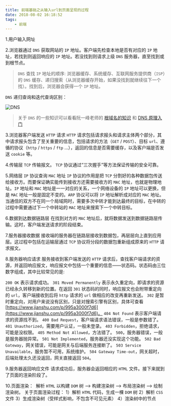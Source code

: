 ```yaml
---
title: 前端基础之从输入url到页面呈现的过程
date: 2018-08-02 16:18:52
tags:
    - 前端
---
```


1.用户输入网址

2.浏览器通过 `DNS` 获取网站的 `IP` 地址。客户端先检查本地是否有对应的 `IP` 地址，若找到则返回响应的 `IP` 地址。若没找到则请求上级 `DNS` 服务器，直至找到或到根节点。

> `DNS` 查找 `IP` 地址的顺序: 浏览器缓存、系统缓存、互联网服务提供商（`ISP`）的 `DNS` 缓存、递归搜索（从浏览器缓存开始，如果没找到就继续往下一个找）。找到后，浏览器会获得一个 `IP` 地址。

<!-- more -->

`DNS` 递归查询和迭代查询区别：

![DNS](/assets/img/dns.png)

> 关于 `DNS` 的一些知识可以看看阮一峰老师的 [根域名的知识](http://www.ruanyifeng.com/blog/2018/05/root-domain.html) 和 [DNS 原理入门](http://www.ruanyifeng.com/blog/2016/06/dns.html)

3.浏览器客户端发送 `HTTP` 请求
`HTTP` 请求包括请求报头和请求主体两个部分，其中请求报头包含了至关重要的信息，包括请求的方法（`GET` / `POST`）、目标 `url`、遵循的协议（`http` / `https` / `ftp` …），返回的信息是否需要缓存，以及客户端是否发送 `cookie` 等。

4.传输层 `TCP` 传输报文。
`TCP` 协议通过“三次握手”等方法保证传输的安全可靠。

5.网络层 `IP` 协议查询 `MAC` 地址
`IP` 协议的作用是把 `TCP` 分割好的各种数据包传送给接收方。而要保证确实能传到接收方还需要接收方的 `MAC` 地址，也就是物理地址。`IP` 地址和 `MAC` 地址是一一对应的关系，一个网络设备的 `IP` 地址可以更换，但是 `MAC` 地址一般是固定不变的。`ARP` 协议可以将 `IP` 地址解析成对应的 `MAC` 地址。当通信的双方不在同一个局域网时，需要多次中转才能到达最终的目标，在中转的过程中需要通过下一个中转站的 `MAC` 地址来搜索下一个中转目标。

6.数据到达数据链路层
在找到对方的 `MAC` 地址后，就将数据发送到数据链路层传输。这时，客户端发送请求的阶段结束。

7.服务器接收数据
接收端的服务器在链路层接收到数据包，再层层向上直到应用层。这过程中包括在运输层通过 `TCP` 协议将分段的数据包重新组成原来的 `HTTP` 请求报文。

8.服务器响应请求
服务接收到客户端发送的 `HTTP` 请求后，查找客户端请求的资源，并返回响应报文，响应报文中包括一个重要的信息——状态码。状态码由三位数字组成，其中比较常见的是:

`200 OK` 表示请求成功。
`301 Moved Permanently` 表示永久重定向，即请求的资源已经永久转移到新的位置。在返回 `301` 状态码的同时，响应报文也会附带重定向的 `url`，客户端接收到后将 `http` 请求的 `url` 做相应的改变再重新发送。
`302` 是暂时重定向，对用户来说没有区别，只是对搜索引擎有区别，具体可查看 [https://www.jianshu.com/p/995a3000f7d6](https://www.jianshu.com/p/995a3000f7d6)。
`404 Not Found` 表示客户端请求的资源找不到。
`400 Bad Request`，客户端请求语法错误，一般是参数错了。
`401 Unauthorized`，需要用户认证，一般未登录。
`403 Forbidden`，拒绝请求，可能是没权限。
`405 Method Not Allowed`，方法错了。
`500`，服务器错误，一般是服务器抛异常。
`501 Not Implemented`，服务器还没实现这个功能。
`502 Bad Gateway`，网关错误，可能是网关与后端服务连接断了。
`503 Service Unavailable`，服务暂不可用，系统维护。
`504 Gateway Time-out`，网关超时，后端处理太久还没返回，网关直接返回 `504`。

9.服务器返回响应文件
请求成功后，服务器会返回相应的 `HTML` 文件。接下来就到了页面的渲染阶段了。

10.页面渲染：  解析 `HTML` 以构建 `DOM` 树 –> 构建渲染树 –> 布局渲染树 –> 绘制渲染树。
关于页面渲染过程：
1）解析 `HTML` 代码，生成一棵 `DOM` 树
2）解析 `CSS` 文件
3）生成渲染树（受样式影响，不包含不可见元素）
4）渲染树中的节点
